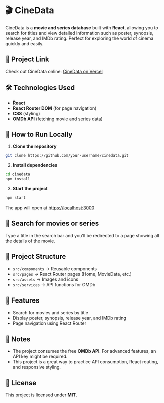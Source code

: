 # 🎬 CineData

CineData is a **movie and series database** built with **React**, allowing you to search for titles and view detailed information such as poster, synopsis, release year, and IMDb rating. Perfect for exploring the world of cinema quickly and easily.

## 🔗 Project Link

Check out CineData online: [CineData on Vercel](https://cine-data.vercel.app/)

## 🛠 Technologies Used

- **React**  
- **React Router DOM** (for page navigation)  
- **CSS** (styling)  
- **OMDb API** (fetching movie and series data)  

## 🚀 How to Run Locally

1. **Clone the repository**  
```bash
git clone https://github.com/your-username/cinedata.git
```
2. **Install dependencies** 
```bash
cd cinedata
npm install
```
3. **Start the project** 
```bash
npm start
```
The app will open at [https://localhost:3000](https://localhost:3000)

## 🚀 Search for movies or series
Type a title in the search bar and you’ll be redirected to a page showing all the details of the movie.

## 📂 Project Structure
- `src/components` → Reusable components
- `src/pages` → React Router pages (Home, MovieData, etc.)
- `src/assets` → Images and icons
- `src/services` → API functions for OMDb

## 🌟 Features
- Search for movies and series by title
- Display poster, synopsis, release year, and IMDb rating
- Page navigation using React Router

## 📌 Notes
- The project consumes the free **OMDb API**. For advanced features, an API key might be required.
- This project is a great way to practice API consumption, React routing, and responsive styling.

## 📝 License
This project is licensed under **MIT**.
